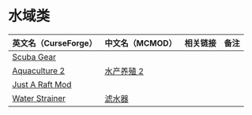 # 水域类

| 英文名（CurseForge）                                                            | 中文名（MCMOD）                                   | 相关链接 | 备注 |
| ------------------------------------------------------------------------------- | ------------------------------------------------- | -------- | ---- |
| [Scuba Gear](https://www.curseforge.com/minecraft/mc-mods/scuba-gear)           |                                                   |          |      |
| [Aquaculture 2](https://www.curseforge.com/minecraft/mc-mods/aquaculture)       | [水产养殖 2](https://www.mcmod.cn/class/281.html) |          |      |
| [Just A Raft Mod](https://www.curseforge.com/minecraft/mc-mods/just-a-raft-mod) |                                                   |          |      |
| [Water Strainer](https://www.curseforge.com/minecraft/mc-mods/water-strainer)   | [滤水器](https://www.mcmod.cn/class/1512.html)    |          |      |
